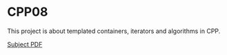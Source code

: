 # CPP08

This project is about templated containers, iterators and algorithms in CPP.


[Subject PDF](subject-CPP08.pdf)

